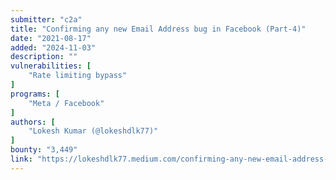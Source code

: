 ```yaml
---
submitter: "c2a"
title: "Confirming any new Email Address bug in Facebook (Part-4)"
date: "2021-08-17"
added: "2024-11-03"
description: ""
vulnerabilities: [
    "Rate limiting bypass"
]
programs: [
    "Meta / Facebook"
]
authors: [
    "Lokesh Kumar (@lokeshdlk77)"
]
bounty: "3,449"
link: "https://lokeshdlk77.medium.com/confirming-any-new-email-address-bug-in-facebook-part-4-70cfe1b4dca5"
---
```




